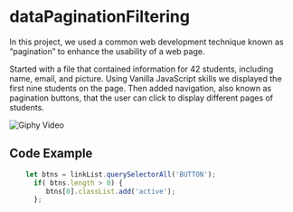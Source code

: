 # dataPaginationFiltering
In this project, we used a common web development technique known as “pagination” to enhance the usability of a web page. 

Started with a file that contained information for 42 students, including name, email, and picture. Using Vanilla JavaScript skills we displayed the first nine students on the page. Then added navigation, also known as pagination buttons, that the user can click to display different pages of students.

![Giphy Video](https://media.giphy.com/media/Sr2vb44CiIHKYmpVhI/giphy.gif)




## Code Example
```javascript
    let btns = linkList.querySelectorAll('BUTTON');
      if( btns.length > 0) {
         btns[0].classList.add('active');
      };
```


